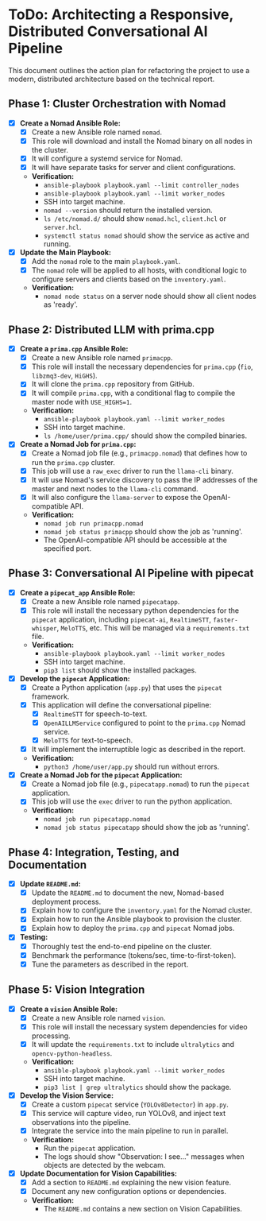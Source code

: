 # ToDo: Architecting a Responsive, Distributed Conversational AI Pipeline

This document outlines the action plan for refactoring the project to use a modern, distributed architecture based on the technical report.

## Phase 1: Cluster Orchestration with Nomad
- [x] **Create a Nomad Ansible Role:**
  - [x] Create a new Ansible role named `nomad`.
  - [x] This role will download and install the Nomad binary on all nodes in the cluster.
  - [x] It will configure a systemd service for Nomad.
  - [x] It will have separate tasks for server and client configurations.
  - **Verification:**
    - `ansible-playbook playbook.yaml --limit controller_nodes`
    - `ansible-playbook playbook.yaml --limit worker_nodes`
    - SSH into target machine.
    - `nomad --version` should return the installed version.
    - `ls /etc/nomad.d/` should show `nomad.hcl`, `client.hcl` or `server.hcl`.
    - `systemctl status nomad` should show the service as active and running.
- [x] **Update the Main Playbook:**
  - [x] Add the `nomad` role to the main `playbook.yaml`.
  - [x] The `nomad` role will be applied to all hosts, with conditional logic to configure servers and clients based on the `inventory.yaml`.
  - **Verification:**
    - `nomad node status` on a server node should show all client nodes as 'ready'.

## Phase 2: Distributed LLM with prima.cpp
- [x] **Create a `prima.cpp` Ansible Role:**
  - [x] Create a new Ansible role named `primacpp`.
  - [x] This role will install the necessary dependencies for `prima.cpp` (`fio`, `libzmq3-dev`, `HiGHS`).
  - [x] It will clone the `prima.cpp` repository from GitHub.
  - [x] It will compile `prima.cpp`, with a conditional flag to compile the master node with `USE_HIGHS=1`.
  - **Verification:**
    - `ansible-playbook playbook.yaml --limit worker_nodes`
    - SSH into target machine.
    - `ls /home/user/prima.cpp/` should show the compiled binaries.
- [x] **Create a Nomad Job for `prima.cpp`:**
  - [x] Create a Nomad job file (e.g., `primacpp.nomad`) that defines how to run the `prima.cpp` cluster.
  - [x] This job will use a `raw_exec` driver to run the `llama-cli` binary.
  - [x] It will use Nomad's service discovery to pass the IP addresses of the master and next nodes to the `llama-cli` command.
  - [x] It will also configure the `llama-server` to expose the OpenAI-compatible API.
  - **Verification:**
    - `nomad job run primacpp.nomad`
    - `nomad job status primacpp` should show the job as 'running'.
    - The OpenAI-compatible API should be accessible at the specified port.

## Phase 3: Conversational AI Pipeline with pipecat
- [x] **Create a `pipecat_app` Ansible Role:**
  - [x] Create a new Ansible role named `pipecatapp`.
  - [x] This role will install the necessary python dependencies for the `pipecat` application, including `pipecat-ai`, `RealtimeSTT`, `faster-whisper`, `MeloTTS`, etc. This will be managed via a `requirements.txt` file.
  - **Verification:**
    - `ansible-playbook playbook.yaml --limit worker_nodes`
    - SSH into target machine.
    - `pip3 list` should show the installed packages.
- [x] **Develop the `pipecat` Application:**
  - [x] Create a Python application (`app.py`) that uses the `pipecat` framework.
  - [x] This application will define the conversational pipeline:
    - [x] `RealtimeSTT` for speech-to-text.
    - [x] `OpenAILLMService` configured to point to the `prima.cpp` Nomad service.
    - [x] `MeloTTS` for text-to-speech.
  - [x] It will implement the interruptible logic as described in the report.
  - **Verification:**
    - `python3 /home/user/app.py` should run without errors.
- [x] **Create a Nomad Job for the `pipecat` Application:**
  - [x] Create a Nomad job file (e.g., `pipecatapp.nomad`) to run the `pipecat` application.
  - [x] This job will use the `exec` driver to run the python application.
  - **Verification:**
    - `nomad job run pipecatapp.nomad`
    - `nomad job status pipecatapp` should show the job as 'running'.

## Phase 4: Integration, Testing, and Documentation
- [x] **Update `README.md`:**
  - [x] Update the `README.md` to document the new, Nomad-based deployment process.
  - [x] Explain how to configure the `inventory.yaml` for the Nomad cluster.
  - [x] Explain how to run the Ansible playbook to provision the cluster.
  - [x] Explain how to deploy the `prima.cpp` and `pipecat` Nomad jobs.
- [x] **Testing:**
  - [x] Thoroughly test the end-to-end pipeline on the cluster.
  - [x] Benchmark the performance (tokens/sec, time-to-first-token).
  - [x] Tune the parameters as described in the report.

## Phase 5: Vision Integration
- [x] **Create a `vision` Ansible Role:**
  - [x] Create a new Ansible role named `vision`.
  - [x] This role will install the necessary system dependencies for video processing.
  - [x] It will update the `requirements.txt` to include `ultralytics` and `opencv-python-headless`.
  - **Verification:**
    - `ansible-playbook playbook.yaml --limit worker_nodes`
    - SSH into target machine.
    - `pip3 list | grep ultralytics` should show the package.
- [x] **Develop the Vision Service:**
  - [x] Create a custom `pipecat` service (`YOLOv8Detector`) in `app.py`.
  - [x] This service will capture video, run YOLOv8, and inject text observations into the pipeline.
  - [x] Integrate the service into the main pipeline to run in parallel.
  - **Verification:**
    - Run the `pipecat` application.
    - The logs should show "Observation: I see..." messages when objects are detected by the webcam.
- [x] **Update Documentation for Vision Capabilities:**
  - [x] Add a section to `README.md` explaining the new vision feature.
  - [x] Document any new configuration options or dependencies.
  - **Verification:**
    - The `README.md` contains a new section on Vision Capabilities.
